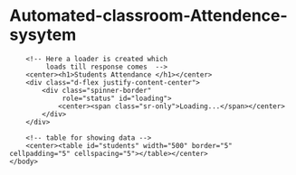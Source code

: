 # Automated-classroom-Attendence-sysytem
<!DOCTYPE html>
<html lang="en">
    <head>
        <style>
                body{
	background-image:url(htmlpage.jpg);
	background-size:1800px 800px;
	background-repeat: no-repeat;

}
        </style>
        <script src="script.js"></script>
        <meta charset="UTF-8" />
        <meta name="viewport"
              content="width=device-width, initial-scale=1.0" />
        <title>Students Attendance</title>
    </head>
    <body>

        <!-- Here a loader is created which
             loads till response comes  -->
        <center><h1>Students Attendance </h1></center>
        <div class="d-flex justify-content-center">
            <div class="spinner-border"
                 role="status" id="loading">
                <center><span class="sr-only">Loading...</span></center>
            </div>
        </div>

        <!-- table for showing data -->
        <center><table id="students" width="500" border="5"  cellpadding="5" cellspacing="5"></table></center>
    </body>
</html>
